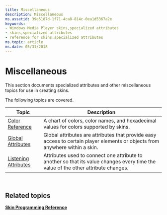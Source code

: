 ```yaml
---
title: Miscellaneous
description: Miscellaneous
ms.assetid: 39e5187d-1f71-4ca8-814c-0ea1d5367a2e
keywords:
- Windows Media Player skins,specialized attributes
- skins,specialized attributes
- reference for skins,specialized attributes
ms.topic: article
ms.date: 05/31/2018
---
```


# Miscellaneous

This section documents specialized attributes and other miscellaneous topics for use in creating skins.

The following topics are covered.



| Topic                                            | Description                                                                                                                        |
|--------------------------------------------------|------------------------------------------------------------------------------------------------------------------------------------|
| [Color Reference](color-reference.md)           | A chart of colors, color names, and hexadecimal values for colors supported by skins.                                              |
| [Global Attributes](global-attributes.md)       | Global attributes are attributes that provide easy access to certain player elements or objects from anywhere within a skin.       |
| [Listening Attributes](listening-attributes.md) | Attributes used to connect one attribute to another so that its value changes every time the value of the other attribute changes. |



 

## Related topics

<dl> <dt>

[**Skin Programming Reference**](skin-programming-reference.md)
</dt> </dl>

 

 





